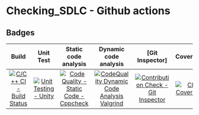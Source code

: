 # Checking_SDLC - Github actions


## Badges

|Build|Unit Test|Static code analysis|Dynamic code analysis|[Git Inspector]|Coverage|
|:--:|:--:|:--:|:--:|:--:|:--:|
|[![C/C++ CI - Build Status](https://github.com/KaaviyaP/Checking_SDLC/actions/workflows/c-cpp.yml/badge.svg)](https://github.com/KaaviyaP/Checking_SDLC/actions/workflows/c-cpp.yml)|[![Unit Testing - Unity](https://github.com/KaaviyaP/Checking_SDLC/actions/workflows/unity.yml/badge.svg)](https://github.com/KaaviyaP/Checking_SDLC/actions/workflows/unity.yml)|[![Code Quality - Static Code - Cppcheck](https://github.com/KaaviyaP/Checking_SDLC/actions/workflows/cppcheck.yml/badge.svg)](https://github.com/KaaviyaP/Checking_SDLC/actions/workflows/cppcheck.yml) |[![CodeQuality Dynamic Code Analysis Valgrind](https://github.com/KaaviyaP/Checking_SDLC/actions/workflows/CodeQuality_Dynamic.yml/badge.svg)](https://github.com/KaaviyaP/Checking_SDLC/actions/workflows/CodeQuality_Dynamic.yml)|[![Contribution Check - Git Inspector](https://github.com/KaaviyaP/Checking_SDLC/actions/workflows/gitinspector.yml/badge.svg)](https://github.com/KaaviyaP/Checking_SDLC/actions/workflows/gitinspector.yml)|[![CI-Coverage](https://github.com/KaaviyaP/Checking_SDLC/actions/workflows/gcov.yml/badge.svg)](https://github.com/KaaviyaP/Checking_SDLC/actions/workflows/gcov.yml)|


